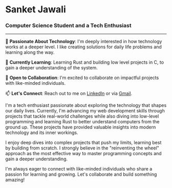 # Sanket Jawali
### Computer Science Student and a Tech Enthusiast
---
👀 **Passionate About Technology**: I'm deeply interested in how technology works at a deeper level. I like creating solutions for daily life problems and learning along the way.

🌱 **Currently Learning**: Learning Rust and building low level projects in C, to gain a deeper understanding of the system.

💞️ **Open to Collaboration**: I'm excited to collaborate on impactful projects with like-minded individuals.

📫 **Let's Connect**: Reach out to me on [LinkedIn](https://www.linkedin.com/in/sanket-jawali) or via [Gmail](mailto:sanketjawali25@gmail.com).

<!---
SanketJawali/SanketJawali is a ✨ special ✨ repository because its `README.md` (this file) appears on your GitHub profile.
You can click the Preview link to take a look at your changes.
--->

I'm a tech enthusiast passionate about exploring the technology that shapes our daily lives. Currently, I'm advancing my web development skills through projects that tackle real-world challenges while also diving into low-level programming and learning Rust to better understand computers from the ground up. These projects have provided valuable insights into modern technology and its inner workings.

I enjoy deep dives into complex projects that push my limits, learning best by building from scratch. I strongly believe in the "reinventing the wheel" approach as the most effective way to master programming concepts and gain a deeper understanding.

I'm always eager to connect with like-minded individuals who share a passion for learning and growing. Let's collaborate and build something amazing!

